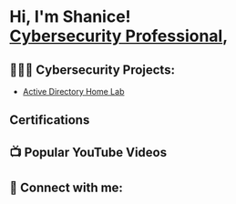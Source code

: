 <h1>Hi, I'm Shanice! <br/><a href="https://linkedin.com/in/shanice-o-615462121">Cybersecurity Professional</a>, 

<h2>👩🏾‍💻  Cybersecurity Projects:</h2>

  - [Active Directory Home Lab](https://github.com/sorgille)


<h2>Certifications</h2>



<h2>📺 Popular YouTube Videos</h2>


<h2> 🤳 Connect with me:</h2>


[linkedin]: https://linkedin.com/in/joshmadakor
